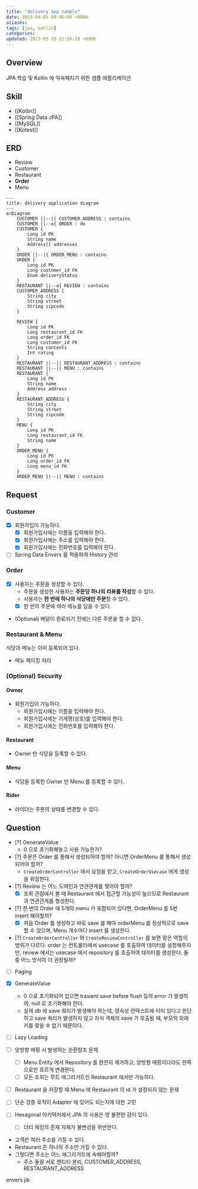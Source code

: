 ```yaml
---
title: "delivery app sample"
date: 2023-04-05 09:46:00 +0900
aliases: 
tags: [jpa, kotlin]
categories: 
updated: 2023-05-10 21:56:29 +0900
---
```


## Overview

JPA 학습 및 Kotlin 에 익숙해지기 위한 샘플 애플리케이션

## Skill

- [[Kotlin]]
- [[Spring Data JPA]]
- [[MySQL]]
- [[Kotest]]

## ERD

- Review
- Customer
- Restaurant
- **Order**
- Menu

```mermaid
---
title: delivery application diagram
---
erDiagram
    CUSTOMER ||--|| CUSTOMER_ADDRESS : contains
    CUSTOMER ||--o{ ORDER : do
    CUSTOMER {
        Long id PK
        String name
        Address[] addresses
    }
    ORDER ||--|{ ORDER_MENU : contains
    ORDER {
        Long id PK
        Long customer_id FK
        Enum deliveryStatus
    }
    RESTAURANT ||--o{ REVIEW : contains
    CUSTOMER_ADDRESS {
        String city
        String street
        String zipcode
    }

    REVIEW {
        Long id PK
        Long restaurant_id FK
        Long order_id FK
        Long customer_id FK
        String contents
        Int rating
    }
    RESTAURANT ||--|| RESTAURANT_ADDRESS : contains
    RESTAURANT ||--|{ MENU : contains
    RESTAURANT {
        Long id PK
        String name
        Address address
    }
    RESTAURANT_ADDRESS {
        String city
        String street
        String zipcode
    }
    MENU {
        Long id PK
        Long restaurant_id FK
        String name
    }
    ORDER_MENU {
        Long id PK
        Long order_id FK
        Long menu_id FK
    }
    ORDER_MENU }|--|| MENU : contains
```

## Request

### Customer

- [x] 회원가입이 가능하다.
    - [x] 회원가입시에는 이름을 입력해야 한다.
    - [x] 회원가입시에는 주소를 입력해야 한다.
    - [x] 회원가입시에는 전화번호를 입력해야 한다.
- [ ] Spring Data Envers 를 적용하여 History 관리

### Order

- [x] 사용자는 주문을 생성할 수 있다.
    - 주문을 생성한 사용자는 **주문당 하나의 리뷰를 작성**할 수 있다.
    - 사용자는 **한 번에 하나의 식당에만 주문**할 수 있다.
    - [x] 한 번의 주문에 여러 메뉴를 담을 수 있다.
- (Optional) 배달이 완료되기 전에는 다른 주문을 할 수 없다.

### Restaurant & Menu

식당과 메뉴는 이미 등록되어 있다.

- 메뉴 페이징 처리

### (Optional) Security

#### Owner

- 회원가입이 가능하다.
    - 회원가입시에는 이름을 입력해야 한다.
    - 회원가입시에는 가게명(상호)를 입력해야 한다.
    - 회원가입시에는 전화번호를 입력해야 한다.

#### Restaurant

- Owner 만 식당을 등록할 수 있다.

#### Menu

- 식당을 등록한 Owner 만 Menu 를 등록할 수 있다.

#### Rider

- 라이더는 주문의 상태를 변경할 수 있다.

## Question

- [?] GenerateValue
    - 0 으로 초기화해놓고 사용 가능한가?
- [?] 주문은 Order 를 통해서 생성되어야 할까? 아니면 OrderMenu 를 통해서 생성되어야 할까?
    - `CreateOrderController` 에서 요청을 받고, `CreateOrderUsecase` 에게 생성을 위임한다.
- [?] Review 는 어느 도메인과 연관관계를 맺어야 할까?
    - [x] 조회 관점에서 볼 때 Restaurant 에서 접근할 가능성이 높으므로 Restaurant 과 연관관계를 형성한다.
- [?] 한 번의 Order 에 5개의 menu 가 포함되어 있다면, OrderMenu 를 5번 insert 해야할까?
    - [x] 처음 Order 를 생성하고 바로 save 를 해야 orderMenu 를 정상적으로 save 할 수 있으며, Menu 개수마다 insert 를 생성한다.
- [?] `CreateOrderController` 와 `CreateReviewController` 를 보면 맡은 역할의 범위가 다르다. order 는 컨트롤러에서 usecase 를 호출하여 데이터를 설정해주지만, review 에서는 usecase 에서 repository 를 호출하여 데이터를 생성한다. 둘 중 어느 방식이 더 권장될까?
- [ ] Paging
- [x] GenerateValue
    - 0 으로 초기화되어 있으면 trasient save before flush 등의 error 가 발생하여, null 로 초기화해야 한다.
    - 실제 db 에 save 쿼리가 발생해야 하는데, 영속성 컨텍스트에 이미 있다고 판단하고 save 쿼리가 발생하지 않고 자식 객체의 save 가 호출될 때, 부모의 외래키를 찾을 수 없기 때문이다.
- [ ] Lazy Loading
- [ ] 양방향 매핑 시 발생하는 순환참조 문제
    - [ ] Menu Entity 에서 Repository 를 완전히 제거하고, 양방향 매핑이더라도 한쪽으로만 흐르게 변경한다.
    - [ ] 모든 조회는 루트 애그리거트인 Restaurant 에서만 가능하다.
- [ ] Restaurant 을 저장할 때 Menu 에 Restaurant 의 id 가 설정되지 않는 문제
- [ ] 단순 검증 로직이 Adapter 에 있어도 되는지에 대한 고민

- [ ] Hexagonal 아키텍처에서 JPA 의 사용은 영 불편한 감이 있다.
    - [ ] 더티 체킹의 존재 자체가 불변성을 위반한다.

- 고객은 여러 주소를 가질 수 있다.
- Restaurant 은 하나의 주소만 가질 수 있다.
- 그렇다면 주소는 어느 애그리거트에 속해야할까?
    - 주소 둘을 서로 엔티티 분리, CUSTOMER_ADDRESS, RESTAURANT_ADDRESS

envers
jib